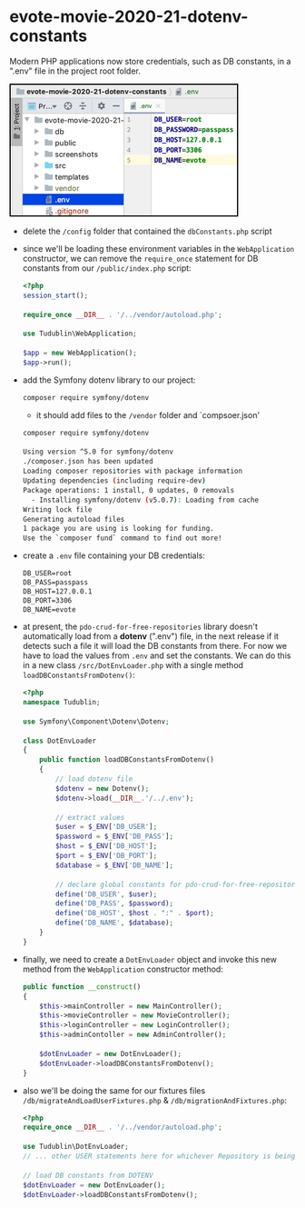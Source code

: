 # evote-movie-2020-21-dotenv-constants

Modern PHP applications now store credentials, such as DB constants, in a ".env" file in the project root folder.

![screenshot of dotenv file](screenshots/dotenv.png)

- delete the `/config` folder that contained the `dbConstants.php` script

- since we'll be loading these environment variables in the `WebApplication` constructor, we can remove the `require_once` statement for DB constants from our `/public/index.php` script:
    
    ```php
    <?php
    session_start();
    
    require_once __DIR__ . '/../vendor/autoload.php';
    
    use Tudublin\WebApplication;
    
    $app = new WebApplication();
    $app->run();
    ```

- add the Symfony dotenv library to our project:

    ```bash
    composer require symfony/dotenv
    ```

    - it should add files to the `/vendor` folder and `compsoer.json'
    
    ```bash
    composer require symfony/dotenv
    
  Using version ^5.0 for symfony/dotenv
    ./composer.json has been updated
    Loading composer repositories with package information
    Updating dependencies (including require-dev)
    Package operations: 1 install, 0 updates, 0 removals
      - Installing symfony/dotenv (v5.0.7): Loading from cache
    Writing lock file
    Generating autoload files
    1 package you are using is looking for funding.
    Use the `composer fund` command to find out more!

    ```

- create a `.env` file containing your DB credentials:

    ```dotenv
    DB_USER=root
    DB_PASS=passpass
    DB_HOST=127.0.0.1
    DB_PORT=3306
    DB_NAME=evote
    ```
  
- at present, the `pdo-crud-for-free-repositories` library doesn't automatically load from a **dotenv** (".env") file, in the next release if it detects such a file it will load the DB constants from there. For now we have to load the values from `.env` and set the constants. We can do this in a new class `/src/DotEnvLoader.php` with a single method `loadDBConstantsFromDotenv()`:
    
    ```php
    <?php
    namespace Tudublin;
    
    use Symfony\Component\Dotenv\Dotenv;
    
    class DotEnvLoader
    {
        public function loadDBConstantsFromDotenv()
        {
            // load dotenv file
            $dotenv = new Dotenv();
            $dotenv->load(__DIR__.'/../.env');
    
            // extract values
            $user = $_ENV['DB_USER'];
            $password = $_ENV['DB_PASS'];
            $host = $_ENV['DB_HOST'];
            $port = $_ENV['DB_PORT'];
            $database = $_ENV['DB_NAME'];
    
            // declare global constants for pdo-crud-for-free-repositories
            define('DB_USER', $user);
            define('DB_PASS', $password);
            define('DB_HOST', $host . ":" . $port);
            define('DB_NAME', $database);
        }
    }
    ```

- finally, we need to create a `DotEnvLoader` object and invoke this new method from the `WebApplication` constructor method:

    ```php
    public function __construct()
    {
        $this->mainController = new MainController();
        $this->movieController = new MovieController();
        $this->loginController = new LoginController();
        $this->adminContoller = new AdminController();

        $dotEnvLoader = new DotEnvLoader();
        $dotEnvLoader->loadDBConstantsFromDotenv();    
    }
    ```
  
- also we'll be doing the same for our fixtures files `/db/migrateAndLoadUserFixtures.php` & `/db/migrationAndFixtures.php`:

    ```php
    <?php
    require_once __DIR__ . '/../vendor/autoload.php';
    
    use Tudublin\DotEnvLoader;
    // ... other USER statements here for whichever Repository is being used ...
    
    // load DB constants from DOTENV
    $dotEnvLoader = new DotEnvLoader();
    $dotEnvLoader->loadDBConstantsFromDotenv();
    ```

